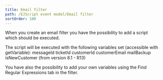 ```yaml
---
title: Email filter
path: /EJScript event model/Email filter
sortOrder: 100
---
```


When you create an email filter you have the possibility to add a script which should be executed.

The script will be executed with the following variables set (accessible with getVariable):
messageId
ticketId
customerId
customerEmail
mailBackup
isNewCustomer (from version 8.1 - R13)

You have also the possibility to add your own variables using the Find Regular Expressions tab in the filter.


